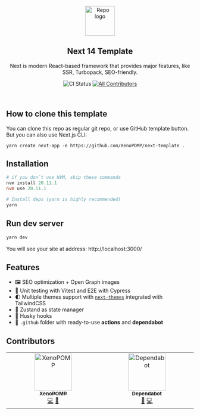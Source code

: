 <p align="center">
<a href="https://github.com/XenoPOMP/next-template">
<img src="https://github.com/XenoPOMP/next-template/assets/101574433/4f668b51-381f-4f1f-8803-f0b6370fd1b5" alt="Repo logo" width="80" height="80" />
</a>



<h2 align="center">
Next 14 Template

</h2>

<p align="center">
Next is modern React-based framework that provides major features, like SSR, Turbopack, SEO-friendly.
</p>
</p>


<p align="center">

<img alt="CI Status" src="https://img.shields.io/github/actions/workflow/status/XenoPOMP/next-template/ci.yml?logo=github&logoColor=%23fff&label=CI&style=flat-square" />

<a href="#contributors">
<img alt="All Contributors" src="https://img.shields.io/github/all-contributors/XenoPOMP/next-template?color=ee8449&style=flat-square">
</a>

</p>

<br />

## How to clone this template
You can clone this repo as regular git repo, or use GitHub template button.
But you can also use Next.js CLI:
```shell
yarn create next-app -e https://github.com/XenoPOMP/next-template .
```

## Installation

```powershell
# if you don`t use NVM, skip these commands
nvm install 20.11.1
nvm use 20.11.1

# Install deps (yarn is highly recommended)
yarn
```

## Run dev server
```powershell
yarn dev
```

You will see your site at address: http://localhost:3000/

## Features

- 🖼️ SEO optimization + Open Graph images
- 🧪 Unit testing with Vitest and E2E with Cypress
- 🌓 Multiple themes support with [`next-themes`](https://github.com/pacocoursey/next-themes) integrated with TailwindCSS
- 🐻 Zustand as state manager
- 🐶 Husky hooks
- 🌿 `.github` folder with ready-to-use **actions** and **dependabot**

## Contributors

<!-- ALL-CONTRIBUTORS-LIST:START - Do not remove or modify this section -->
<!-- prettier-ignore-start -->
<!-- markdownlint-disable -->
<table>
  <tbody>
    <tr>
      <td align="center" valign="top" width="14.28%"><a href="https://github.com/XenoPOMP"><img src="https://avatars.githubusercontent.com/u/101574433?v=4?s=100" width="100px;" alt="XenoPOMP"/><br /><sub><b>XenoPOMP</b></sub></a><br /><a href="https://github.com/XenoPOMP/next-template/commits?author=XenoPOMP" title="Code">💻</a> <a href="https://github.com/XenoPOMP/next-template/commits?author=XenoPOMP" title="Documentation">📖</a></td>
      <td align="center" valign="top" width="14.28%"><a href="https://github.com/features/security"><img src="https://avatars.githubusercontent.com/u/27347476?v=4?s=100" width="100px;" alt="Dependabot"/><br /><sub><b>Dependabot</b></sub></a><br /><a href="#tool-dependabot" title="Tools">🔧</a> <a href="https://github.com/XenoPOMP/next-template/commits?author=dependabot" title="Code">💻</a></td>
    </tr>
  </tbody>
</table>

<!-- markdownlint-restore -->
<!-- prettier-ignore-end -->

<!-- ALL-CONTRIBUTORS-LIST:END -->
<!-- prettier-ignore-start -->
<!-- markdownlint-disable -->

<!-- markdownlint-restore -->
<!-- prettier-ignore-end -->

<!-- ALL-CONTRIBUTORS-LIST:END -->
